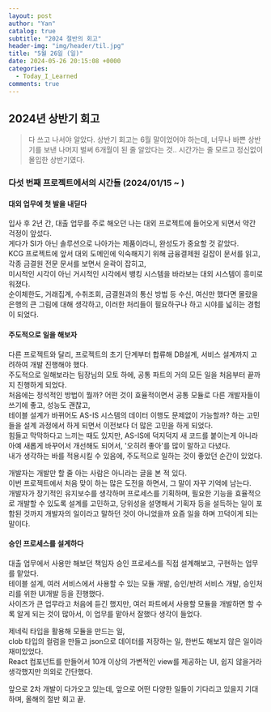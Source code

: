 ```yaml
---
layout: post
author: "Yan"
catalog: true
subtitle: "2024 절반의 회고"
header-img: "img/header/til.jpg"
title: "5월 26일 (일)"
date: 2024-05-26 20:15:08 +0000
categories:
  - Today_I_Learned
comments: true
---
```


## 2024년 상반기 회고

> 다 쓰고 나서야 알았다. 상반기 회고는 6월 말이었어야 하는데, 너무나 바쁜 상반기를 보낸 나머지 벌써 6개월이 된 줄 알았다는 것.. 시간가는 줄 모르고 정신없이 몰입한 상반기였다.

### 다섯 번째 프로젝트에서의 시간들 (2024/01/15 ~ )

#### 대외 업무에 첫 발을 내딛다

입사 후 2년 간, 대출 업무를 주로 해오던 나는 대외 프로젝트에 들어오게 되면서 약간 걱정이 앞섰다.  
게다가 SI가 아닌 솔루션으로 나아가는 제품이라니, 완성도가 중요할 것 같았다.  
KCG 프로젝트에 앞서 대외 도메인에 익숙해지기 위해 금융결제원 길잡이 문서를 읽고, 각종 금결원 전문 문서를 보면서 윤곽이 잡히고,  
미시적인 시각이 아닌 거시적인 시각에서 뱅킹 시스템을 바라보는 대외 시스템이 흥미로워졌다.  
순이체한도, 거래집계, 수취조회, 금결원과의 통신 방법 등 수신, 여신만 했다면 몰랐을 은행의 큰 그림에 대해 생각하고, 이러한 처리들이 필요하구나 하고 시야를 넓히는 경험이 되었다.  

#### 주도적으로 일을 해보자

다른 프로젝트와 달리, 프로젝트의 초기 단계부터 합류해 DB설계, 서비스 설계까지 고려하여 개발 진행해야 했다.  
주도적으로 일해보라는 팀장님의 모토 하에, 공통 파트의 거의 모든 일을 처음부터 끝까지 진행하게 되었다.  
처음에는 정석적인 방법이 뭘까? 어떤 것이 효율적이면서 공통 모듈로 다른 개발자들이 쓰기에 좋고, 성능도 괜찮고,  
테이블 설계가 바뀌어도 AS-IS 시스템의 데이터 이행도 문제없이 가능할까? 하는 고민들을 설계 과정에서 하게 되면서 이전보다 더 많은 고민을 하게 되었다.  
힘들고 막막하다고 느끼는 때도 있지만, AS-IS에 덕지덕지 새 코드를 붙이는게 아니라 아예 새롭게 바꾸어서 개선해도 되어서, '오히려 좋아'를 많이 말하고 다녔다.   
내가 생각하는 바를 적용시킬 수 있음에, 주도적으로 일하는 것이 좋았던 순간이 있었다.  

개발자는 개발만 할 줄 아는 사람은 아니라는 글을 본 적 있다.  
이번 프로젝트에서 처음 맞이 하는 많은 도전을 하면서, 그 말이 자꾸 기억에 남는다.  
개발자가 장기적인 유지보수를 생각하며 프로세스를 기획하며, 필요한 기능을 효율적으로 개발할 수 있도록 설계를 고민하고, 
당위성을 설명해서 기획자 등을 설득하는 일이 포함된 것까지 개발자의 일이라고 말하던 것이 아니었을까 요즘 일을 하며 끄덕이게 되는 말이다.    

#### 승인 프로세스를 설계하다

대출 업무에서 사용만 해보던 책임자 승인 프로세스를 직접 설계해보고, 구현하는 업무를 맡았다.  
테이블 설계, 여러 서비스에서 사용할 수 있는 모듈 개발, 승인/반려 서비스 개발, 승인처리를 위한 UI개발 등을 진행했다.  
사이즈가 큰 업무라고 처음에 듣긴 했지만, 여러 파트에서 사용할 모듈을 개발하면 할 수록 알게 되는 것이 많아서, 이 업무를 맡아서 잘했다 생각이 들었다.  

제네릭 타입을 활용해 모듈을 만드는 일,  
clob 타입의 컬럼을 만들고 json으로 데이터를 저장하는 일, 한번도 해보지 않은 일이라 재미있었다.  
React 컴포넌트를 만들어서 10개 이상의 가변적인 view를 제공하는 UI, 쉽지 않을거라 생각했지만 의외로 간단했다.  

앞으로 2차 개발이 다가오고 있는데, 앞으로 어떤 다양한 일들이 기다리고 있을지 기대하며, 올해의 절반 회고 끝.


